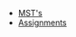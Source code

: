 - [MST's](https://github.com/Sukhwinder5035/Sukhwinder-Singh/blob/main/Files/MST-I_BARCH408-21_BuildingMaterials_JM'24.pdf)
- [Assignments]()
